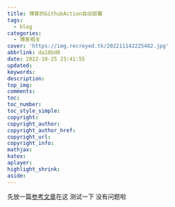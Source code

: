 ```yaml
---
title: 博客的GithubAction自动部署
tags:
  - blog
categories:
  - 博客相关
cover: 'https://img.recreyed.tk/202211142225482.jpg'
abbrlink: da18bd0
date: 2022-10-25 23:41:55
updated:
keywords:
description:
top_img:
comments:
toc:
toc_number:
toc_style_simple:
copyright:
copyright_author:
copyright_author_href:
copyright_url:
copyright_info:
mathjax:
katex:
aplayer:
highlight_shrink:
aside:
---
```

先放一篇[参考文章](https://akilar.top/posts/f752c86d/)在这
测试一下 没有问题啦